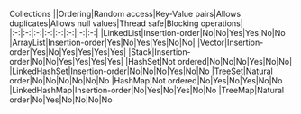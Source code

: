 Collections
||Ordering|Random access|Key-Value pairs|Allows duplicates|Allows null values|Thread safe|Blocking operations|
|:-:|:-:|:-:|:-:|:-:|:-:|:-:|:-:|
|LinkedList|Insertion-order|No|No|Yes|Yes|No|No
|ArrayList|Insertion-order|Yes|No|Yes|Yes|No|No|
|Vector|Insertion-order|Yes|No|Yes|Yes|Yes|Yes|
|Stack|Insertion-order|No|No|Yes|Yes|Yes|Yes|
|HashSet|Not ordered|No|No|No|Yes|No|No|
|LinkedHashSet|Insertion-order|No|No|No|Yes|No|No
|TreeSet|Natural order|No|No|No|No|No|No
|HashMap|Not ordered|No|Yes|No|Yes|No|No
|LinkedHashMap|Insertion-order|No|Yes|No|Yes|No|No
|TreeMap|Natural order|No|Yes|No|No|No|No
